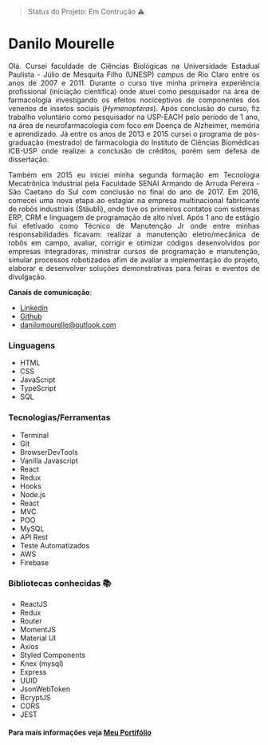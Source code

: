 > Status do Projeto: Em Contrução :warning:
# Danilo Mourelle
<p align="justify">Olá. Cursei faculdade de Ciências Biológicas na Universidade Estadual Paulista - Júlio de Mesquita Filho (UNESP) <em>campus</em> de Rio Claro entre os anos de 2007 e 2011. Durante o curso tive minha primeira experiência profissional (iniciação científica) onde atuei como pesquisador na área de farmacologia investigando os efeitos nociceptivos de componentes dos venenos de insetos sociais (<em>Hymenopteras</em>). Após conclusão do curso, fiz trabalho voluntário como pesquisador na USP-EACH pelo período de 1 ano, na área de neurofarmacologia com foco em Doença de Alzheimer, memória e aprendizado. Já entre os anos de 2013 e 2015 cursei o programa de pós-graduação (mestrado) de farmacologia do Instituto de Ciências Biomédicas ICB-USP onde realizei a conclusão de créditos, porém sem defesa de dissertação. </p>
  
<p align="justify">Também em 2015 eu iniciei minha segunda formação em Tecnologia Mecatrônica Industrial pela Faculdade SENAI Armando de Arruda Pereira - São Caetano do Sul com conclusão no final do ano de 2017. Em 2016, comecei uma nova etapa ao estagiar na empresa multinacional fabricante de robôs industriais (Stäubli), onde tive os primeiros contatos com sistemas ERP, CRM e linguagem de programação de alto nível. Após 1 ano de estágio fui efetivado como Técnico de Manutenção Jr onde entre minhas responsabilidades ficavam: realizar a manutenção eletro/mecânica de robôs em campo, avaliar, corrigir e otimizar códigos desenvolvidos por empresas integradoras, ministrar cursos de programação e manutenção, simular processos robotizados afim de avaliar a implementação do projeto, elaborar e desenvolver soluções demonstrativas para feiras e eventos de divulgação. </p>

**Canais de comunicação**:
- [Linkedin](https://www.linkedin.com/in/danilomourelle/)
- [Github](https://github.com/danilomourelle)
- <danilomourelle@outlook.com>


### Linguagens 
* HTML
* CSS
* JavaScript
* TypeScript
* SQL

### Tecnologias/Ferramentas
* Terminal
* Git
* BrowserDevTools
* Vanilla Javascript
* React
* Redux
* Hooks
* Node.js
* React
* MVC
* POO
* MySQL
* API Rest
* Teste Automatizados
* AWS
* Firebase

### Bibliotecas conhecidas :books:
- ReactJS
- Redux
- Router
- MomentJS
- Material UI
- Axios
- Styled Components
- Knex (mysql)
- Express
- UUID
- JsonWebToken
- BcryptJS
- CORS
- JEST

#### Para mais informações veja [Meu Portifólio](http://danilomourelle-whats4.surge.sh)

